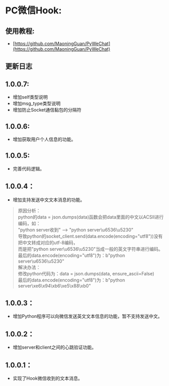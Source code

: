 # PC微信Hook:
## 使用教程:
* [https://github.com/MaoningGuan/PyWeChat](https://github.com/MaoningGuan/PyWeChat)
## 更新日志
## 1.0.0.7:
* 增加self类型说明
* 增加msg_type类型说明
* 增加防止Socket通信黏包的分隔符
## 1.0.0.6:
* 增加获取用户个人信息的功能。
## 1.0.0.5:
* 完善代码逻辑。
## 1.0.0.4：
* 增加支持发送中文文本消息的功能。
> 原因分析：  
python的data = json.dumps(data)函数会把data里面的中文以ACSII进行编码，如：  
"python server收到" --> "python server\u6536\u5230"  
导致python的socket_client.send(data.encode(encoding="utf8"))没有把中文转成对应的utf-8编码，  
而是把"python server\u6536\u5230"当成一般的英文字符串进行编码。  
最后的data.encode(encoding="utf8")为：b"python server\u6536\u5230"  
解决办法：  
修改python代码为：data = json.dumps(data, ensure_ascii=False)  
最后的data.encode(encoding="utf8")为：b"python server\xe6\x94\xb6\xe5\x88\xb0"  

## 1.0.0.3：
* 增加Python程序可以向微信发送英文文本信息的功能，暂不支持发送中文。
## 1.0.0.2：
* 增加server和client之间的心跳验证功能。
## 1.0.0.1：
* 实现了Hook微信收到的文本消息。
